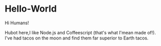# Hello-World

Hi Humans! 

Hubot here,I like Node.js and Coffeescript (that's what I'mean made of!).
I've had tacos on the moon and find them far superior to Earth tacos.
